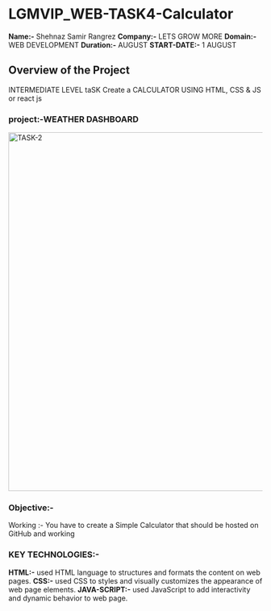 # LGMVIP_WEB-TASK4-Calculator
**Name:-** Shehnaz Samir Rangrez
**Company:-** LETS GROW MORE
**Domain:-**  WEB DEVELOPMENT
**Duration:-**  AUGUST
**START-DATE:-**  1 AUGUST

## Overview of the Project
INTERMEDIATE LEVEL taSK
Create a CALCULATOR USING HTML, CSS & JS or react js

### project:-WEATHER DASHBOARD
<img width="712" alt="TASK-2" src="https://github.com/user-attachments/assets/53e51546-ad72-4cc9-9339-3a946a471c92">


### Objective:-
Working :-
You have to create a Simple Calculator that should be hosted on GitHub and working 
### KEY TECHNOLOGIES:-
**HTML:-** used HTML language to structures and formats the content on web pages.
**CSS:-** used CSS to styles and visually customizes the appearance of web page elements.
**JAVA-SCRIPT:-** used JavaScript to add interactivity and dynamic behavior to web page.
